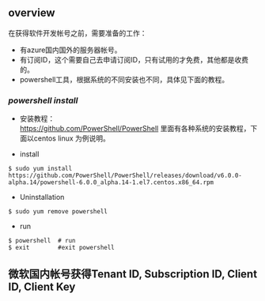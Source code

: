 ## **overview** ##
在获得软件开发帐号之前，需要准备的工作：     

* 有azure国内国外的服务器帐号。    
* 有订阅ID，这个需要自己去申请订阅ID，只有试用的才免费，其他都是收费的。    
* powershell工具，根据系统的不同安装也不同，具体见下面的教程。      


### ***powershell install***

* 安装教程：   
https://github.com/PowerShell/PowerShell
里面有各种系统的安装教程，下面以centos linux 为例说明。      

* install     
```
$ sudo yum install https://github.com/PowerShell/PowerShell/releases/download/v6.0.0-alpha.14/powershell-6.0.0_alpha.14-1.el7.centos.x86_64.rpm
```     
* Uninstallation       
```
$ sudo yum remove powershell
```    
* run     
```
$ powershell  # run
$ exit        #exit powershell
```



## 微软国内帐号获得Tenant ID, Subscription ID, Client ID, Client Key ##
